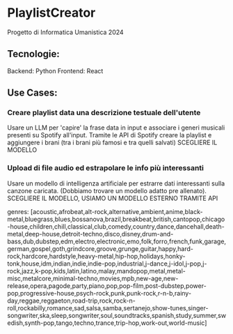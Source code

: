 # PlaylistCreator

Progetto di Informatica Umanistica 2024

## Tecnologie:

Backend: Python
Frontend: React

## Use Cases:

### Creare playlist data una descrizione testuale dell'utente

Usare un LLM per 'capire' la frase data in input e associare i generi musicali presenti su Spotify all'input.
Tramite le API di Spotify creare la playlist e aggiungere i brani (tra i brani più famosi e tra quelli salvati)
SCEGLIERE IL MODELLO

### Upload di file audio ed estrapolare le info più interessanti

Usare un modello di intelligenza artificiale per estrarre dati interessanti sulla canzone caricata. (Dobbiamo trovare un modello adatto pre allenato).
SCEGLIERE IL MODELLO, USIAMO UN MODELLO ESTERNO TRAMITE API

genres: [acoustic,afrobeat,alt-rock,alternative,ambient,anime,black-metal,bluegrass,blues,bossanova,brazil,breakbeat,british,cantopop,chicago-house,children,chill,classical,club,comedy,country,dance,dancehall,death-metal,deep-house,detroit-techno,disco,disney,drum-and-bass,dub,dubstep,edm,electro,electronic,emo,folk,forro,french,funk,garage,german,gospel,goth,grindcore,groove,grunge,guitar,happy,hard-rock,hardcore,hardstyle,heavy-metal,hip-hop,holidays,honky-tonk,house,idm,indian,indie,indie-pop,industrial,j-dance,j-idol,j-pop,j-rock,jazz,k-pop,kids,latin,latino,malay,mandopop,metal,metal-misc,metalcore,minimal-techno,movies,mpb,new-age,new-release,opera,pagode,party,piano,pop,pop-film,post-dubstep,power-pop,progressive-house,psych-rock,punk,punk-rock,r-n-b,rainy-day,reggae,reggaeton,road-trip,rock,rock-n-roll,rockabilly,romance,sad,salsa,samba,sertanejo,show-tunes,singer-songwriter,ska,sleep,songwriter,soul,soundtracks,spanish,study,summer,swedish,synth-pop,tango,techno,trance,trip-hop,work-out,world-music]
